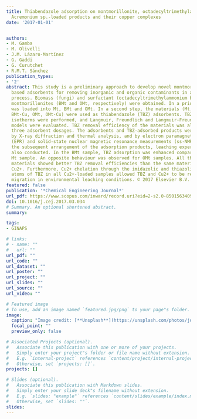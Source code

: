 ```yaml
---
title: Thiabendazole adsorption on montmorillonite, octadecyltrimethylammonium- and
  Acremonium sp.-loaded products and their copper complexes
date: '2017-01-01'


authors:
- M. Gamba
- M. Olivelli
- J.M. Lázaro-Martínez
- G. Gaddi
- G. Curutchet
- R.M.T. Sánchez
publication_types:
- '2'
abstract: This study is a preliminary approach to develop novel montmorillonite (Mt)
  based adsorbents for removing inorganic and organic contaminants in a step-like
  process. Biomass (fungi) and surfactant (octadecyltrimethylammonium bromide) modified
  montmorillonites (BMt and OMt, respectively) were obtained. In a prior step, Cu2+
  was loaded into Mt, BMt and OMt. In a second step, the materials (Mt, Mt-Cu, BMt,
  BMt-Cu, OMt, OMt-Cu) were used as thiabendazole (TBZ) adsorbents. TBZ adsorption
  isotherms were performed, and Langmuir, Freundlich and Langmuir-Freundlich mathematical
  models were evaluated. TBZ removal efficiency of the materials was also tested using
  three adsorbent dosages. The adsorbents and TBZ-adsorbed products were characterized
  by X-ray diffraction and thermal analysis, and by electron paramagnetic resonance
  (EPR) and solid-state nuclear magnetic resonance measurements (ss-NMR). To determine
  the subsequent arrangement of the adsorption products, leaching experiments were
  also conducted. In the BMt sample, TBZ adsorption was enhanced compared to the raw
  Mt sample. An opposite behaviour was observed for OMt samples. All the Cu2+-loaded
  materials showed better TBZ removal efficiencies than the same materials without
  Cu2+. Furthermore, Cu2+ chelation through the imidazolic and thiazolic nitrogen
  atoms of TBZ in all Cu2+-loaded samples allowed TBZ and Cu2+ to be resistant to
  migration in environmental leaching conditions. © 2017 Elsevier B.V.
featured: false
publication: '*Chemical Engineering Journal*'
url_pdf: https://www.scopus.com/inward/record.uri?eid=2-s2.0-85015634096&doi=10.1016%2fj.cej.2017.03.034&partnerID=40&md5=ecab7827af0b572a6ada7f5550e941bd
doi: 10.1016/j.cej.2017.03.034
# Summary. An optional shortened abstract.
summary: 

tags:
- GINAPS

# links:
# - name: ""
#   url: ""
url_pdf: ""
url_code: ""
url_dataset: ""
url_poster: ""
url_project: ""
url_slides: ""
url_source: ""
url_video: ""

# Featured image
# To use, add an image named `featured.jpg/png` to your page"s folder. 
image:
  caption: "Image credit: [**Unsplash**](https://unsplash.com/photos/jdD8gXaTZsc)"
  focal_point: ""
  preview_only: false

# Associated Projects (optional).
#   Associate this publication with one or more of your projects.
#   Simply enter your project"s folder or file name without extension.
#   E.g. `internal-project` references `content/project/internal-project/index.md`.
#   Otherwise, set `projects: []`.
projects: []

# Slides (optional).
#   Associate this publication with Markdown slides.
#   Simply enter your slide deck"s filename without extension.
#   E.g. `slides: "example"` references `content/slides/example/index.md`.
#   Otherwise, set `slides: ""`.
slides:
---
```


